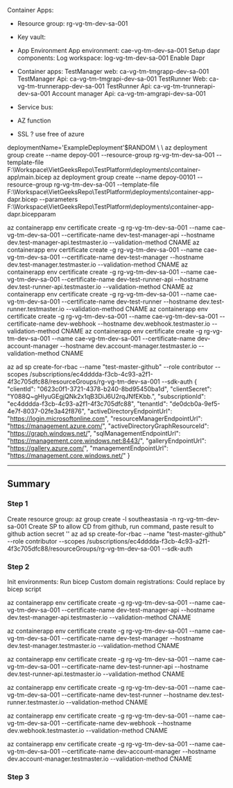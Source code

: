 Container Apps:
- Resource group:
    rg-vg-tm-dev-sa-001
- Key vault:
    
- App Environment
    App environment: cae-vg-tm-dev-sa-001
    Setup dapr components: 
    Log workspace: log-vg-tm-dev-sa-001
    Enable Dapr
- Container apps:
    TestManager web: ca-vg-tm-tmgrapp-dev-sa-001
    TestManager Api: ca-vg-tm-tmgrapi-dev-sa-001
    TestRunner Web: ca-vg-tm-trunnerapp-dev-sa-001
    TestRunner Api: ca-vg-tm-trunnerapi-dev-sa-001
    Account manager Api: ca-vg-tm-amgrapi-dev-sa-001
- Service bus:
- AZ function
- SSL ? use free of azure

deploymentName='ExampleDeployment'$RANDOM \\
 \\
az deployment group create --name depoy-001 --resource-group rg-vg-tm-dev-sa-001 --template-file F:\\Workspace\\VietGeeksRepo\\TestPlatform\\deployments\\container-app\\main.bicep
az deployment group create --name depoy-00101 --resource-group rg-vg-tm-dev-sa-001 --template-file F:\\Workspace\\VietGeeksRepo\\TestPlatform\\deployments\\container-app-dapr.bicep --parameters F:\\Workspace\\VietGeeksRepo\\TestPlatform\\deployments\\container-app-dapr.bicepparam

az containerapp env certificate create -g rg-vg-tm-dev-sa-001 --name cae-vg-tm-dev-sa-001 --certificate-name  dev-test-manager-api --hostname dev.test-manager-api.testmaster.io --validation-method CNAME
az containerapp env certificate create -g rg-vg-tm-dev-sa-001 --name cae-vg-tm-dev-sa-001 --certificate-name  dev-test-manager --hostname dev.test-manager.testmaster.io --validation-method CNAME
az containerapp env certificate create -g rg-vg-tm-dev-sa-001 --name cae-vg-tm-dev-sa-001 --certificate-name  dev-test-runner-api --hostname dev.test-runner-api.testmaster.io --validation-method CNAME
az containerapp env certificate create -g rg-vg-tm-dev-sa-001 --name cae-vg-tm-dev-sa-001 --certificate-name  dev-test-runner --hostname dev.test-runner.testmaster.io --validation-method CNAME
az containerapp env certificate create -g rg-vg-tm-dev-sa-001 --name cae-vg-tm-dev-sa-001 --certificate-name  dev-webhook --hostname dev.webhook.testmaster.io --validation-method CNAME
az containerapp env certificate create -g rg-vg-tm-dev-sa-001 --name cae-vg-tm-dev-sa-001 --certificate-name  dev-account-manager --hostname dev.account-manager.testmaster.io --validation-method CNAME

az ad sp create-for-rbac --name "test-master-github" --role contributor --scopes /subscriptions/ec4dddda-f3cb-4c93-a2f1-4f3c705dfc88/resourceGroups/rg-vg-tm-dev-sa-001 --sdk-auth
{
  "clientId": "0623c0f1-3721-4378-b240-8bd95450ba1d",
  "clientSecret": "Y088Q~gHIyuGEgjQNk2x1qB3DiJ6U2rqJNfEKbb.",
  "subscriptionId": "ec4dddda-f3cb-4c93-a2f1-4f3c705dfc88",
  "tenantId": "de0dcb0a-9ef5-4e7f-8037-02fe3a42f876",
  "activeDirectoryEndpointUrl": "https://login.microsoftonline.com",
  "resourceManagerEndpointUrl": "https://management.azure.com/",
  "activeDirectoryGraphResourceId": "https://graph.windows.net/",
  "sqlManagementEndpointUrl": "https://management.core.windows.net:8443/",
  "galleryEndpointUrl": "https://gallery.azure.com/",
  "managementEndpointUrl": "https://management.core.windows.net/"
}

---
## Summary
### Step 1
Create resource group:
az group create -l southeastasia -n rg-vg-tm-dev-sa-001
Create SP to allow CD from github, run command, paste result to github action secret ''
az ad sp create-for-rbac --name "test-master-github" --role contributor --scopes /subscriptions/ec4dddda-f3cb-4c93-a2f1-4f3c705dfc88/resourceGroups/rg-vg-tm-dev-sa-001 --sdk-auth
### Step 2
Init environments:
Run bicep 
Custom domain registrations: Could replace by bicep script

az containerapp env certificate create -g rg-vg-tm-dev-sa-001 --name cae-vg-tm-dev-sa-001 --certificate-name  dev-test-manager-api --hostname dev.test-manager-api.testmaster.io --validation-method CNAME

az containerapp env certificate create -g rg-vg-tm-dev-sa-001 --name cae-vg-tm-dev-sa-001 --certificate-name  dev-test-manager --hostname dev.test-manager.testmaster.io --validation-method CNAME

az containerapp env certificate create -g rg-vg-tm-dev-sa-001 --name cae-vg-tm-dev-sa-001 --certificate-name  dev-test-runner-api --hostname dev.test-runner-api.testmaster.io --validation-method CNAME

az containerapp env certificate create -g rg-vg-tm-dev-sa-001 --name cae-vg-tm-dev-sa-001 --certificate-name  dev-test-runner --hostname dev.test-runner.testmaster.io --validation-method CNAME

az containerapp env certificate create -g rg-vg-tm-dev-sa-001 --name cae-vg-tm-dev-sa-001 --certificate-name  dev-webhook --hostname dev.webhook.testmaster.io --validation-method CNAME

az containerapp env certificate create -g rg-vg-tm-dev-sa-001 --name cae-vg-tm-dev-sa-001 --certificate-name  dev-account-manager --hostname dev.account-manager.testmaster.io --validation-method CNAME
### Step 3

